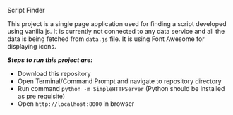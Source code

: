 Script Finder

This project is a single page application used for finding a script developed using vanilla js. It is currently not connected to any data service and all the data is being fetched from `data.js` file. It is using Font Awesome for displaying icons.

**_Steps to run this project are:_**
- Download this repository
- Open Terminal/Command Prompt and navigate to repository directory
- Run command `python -m SimpleHTTPServer` (Python should be installed as pre requisite)
- Open `http://localhost:8000` in browser
